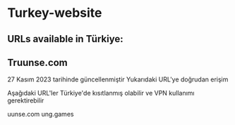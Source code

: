 # Turkey-website
URLs available in Türkiye:
----------------------
Truunse.com
------------------------
27 Kasım 2023 tarihinde güncellenmiştir
Yukarıdaki URL'ye doğrudan erişim

Aşağıdaki URL'ler Türkiye'de kısıtlanmış olabilir ve VPN kullanımı gerektirebilir

uunse.com
ung.games



